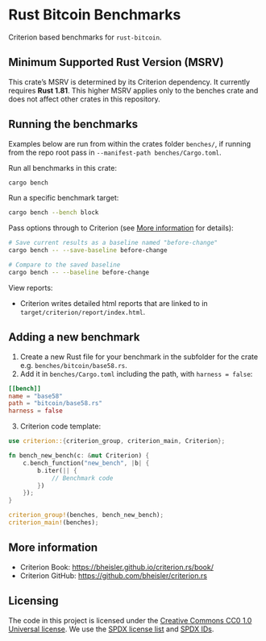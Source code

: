 # Rust Bitcoin Benchmarks

Criterion based benchmarks for `rust-bitcoin`.

## Minimum Supported Rust Version (MSRV)

This crate’s MSRV is determined by its Criterion dependency. It currently requires **Rust 1.81**.
This higher MSRV applies only to the benches crate and does not affect other crates in this repository.

## Running the benchmarks

Examples below are run from within the crates folder `benches/`, if running from the repo root pass in `--manifest-path benches/Cargo.toml`.

Run all benchmarks in this crate:

```bash
cargo bench
```

Run a specific benchmark target:

```bash
cargo bench --bench block
```

Pass options through to Criterion (see [More information](#more-information) for details):

```bash
# Save current results as a baseline named "before-change"
cargo bench -- --save-baseline before-change

# Compare to the saved baseline
cargo bench -- --baseline before-change
```

View reports:

- Criterion writes detailed html reports that are linked to in `target/criterion/report/index.html`.

## Adding a new benchmark

1. Create a new Rust file for your benchmark in the subfolder for the crate e.g. `benches/bitcoin/base58.rs`.
2. Add it in `benches/Cargo.toml` including the path, with `harness = false`:

```toml
[[bench]]
name = "base58"
path = "bitcoin/base58.rs"
harness = false
```

3. Criterion code template:

```rust
use criterion::{criterion_group, criterion_main, Criterion};

fn bench_new_bench(c: &mut Criterion) {
    c.bench_function("new_bench", |b| {
        b.iter(|| {
            // Benchmark code
        })
    });
}

criterion_group!(benches, bench_new_bench);
criterion_main!(benches);
```

## More information

- Criterion Book: <https://bheisler.github.io/criterion.rs/book/>
- Criterion GitHub: <https://github.com/bheisler/criterion.rs>

## Licensing

The code in this project is licensed under the [Creative Commons CC0 1.0 Universal license](../LICENSE).
We use the [SPDX license list](https://spdx.org/licenses/) and [SPDX IDs](https://spdx.dev/ids/).
